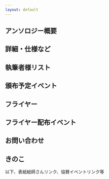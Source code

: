 ```yaml
---
layout: default
---
```


<!---
  不要な行は削除してください。
  見出し足りないと思うので追加してください
-->

## アンソロジー概要


## 詳細・仕様など


## 執筆者様リスト


## 頒布予定イベント


## フライヤー


## フライヤー配布イベント


## お問い合わせ


## きのこ


以下、表紙絵師さんリンク、協賛イベントリンク等



